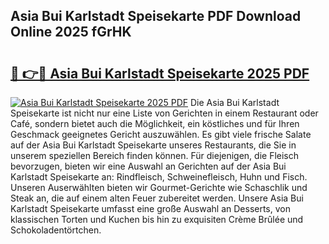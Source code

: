 ## Asia Bui Karlstadt Speisekarte PDF Download Online 2025 fGrHK

# <h2><a href="http://gce8c1.nevu.top/?p=Asia+Bui+Karlstadt+Speisekarte">🔗 👉🔴 Asia Bui Karlstadt Speisekarte 2025 PDF</a></h2>

[![Asia Bui Karlstadt Speisekarte 2025 PDF](https://i.imgur.com/dBaPXMq.png)](http://gce8c1.nevu.top/?p=Asia+Bui+Karlstadt+Speisekarte)
Die Asia Bui Karlstadt Speisekarte ist nicht nur eine Liste von Gerichten in einem Restaurant oder Café, sondern bietet auch die Möglichkeit, ein köstliches und für Ihren Geschmack geeignetes Gericht auszuwählen. Es gibt viele frische Salate auf der Asia Bui Karlstadt Speisekarte unseres Restaurants, die Sie in unserem speziellen Bereich finden können. Für diejenigen, die Fleisch bevorzugen, bieten wir eine Auswahl an Gerichten auf der Asia Bui Karlstadt Speisekarte an: Rindfleisch, Schweinefleisch, Huhn und Fisch. Unseren Auserwählten bieten wir Gourmet-Gerichte wie Schaschlik und Steak an, die auf einem alten Feuer zubereitet werden. Unsere Asia Bui Karlstadt Speisekarte umfasst eine große Auswahl an Desserts, von klassischen Torten und Kuchen bis hin zu exquisiten Crème Brûlée und Schokoladentörtchen.
